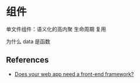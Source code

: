 # 组件



单文件组件：语义化的高内聚
生命周期
复用


为什么 data 是函数



## References
* [Does your web app need a front-end framework?](https://stackoverflow.blog/2020/02/03/is-it-time-for-a-front-end-framework/)